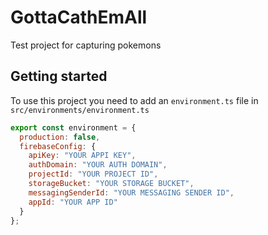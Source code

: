 # GottaCathEmAll

Test project for capturing pokemons

## Getting started

To use this project you need to add an `environment.ts` file in `src/environments/environment.ts`

```js
export const environment = {
  production: false,
  firebaseConfig: {
    apiKey: "YOUR APPI KEY",
    authDomain: "YOUR AUTH DOMAIN",
    projectId: "YOUR PROJECT ID",
    storageBucket: "YOUR STORAGE BUCKET",
    messagingSenderId: "YOUR MESSAGING SENDER ID",
    appId: "YOUR APP ID"
  } 
};
```
